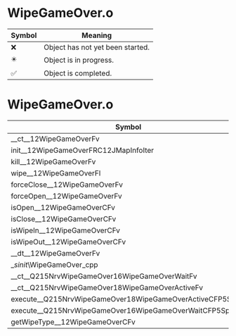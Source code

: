 # WipeGameOver.o
| Symbol | Meaning 
| ------------- | ------------- 
| :x: | Object has not yet been started. 
| :eight_pointed_black_star: | Object is in progress. 
| :white_check_mark: | Object is completed. 


# WipeGameOver.o
| Symbol | Decompiled? |
| ------------- | ------------- |
| __ct__12WipeGameOverFv | :x: |
| init__12WipeGameOverFRC12JMapInfoIter | :x: |
| kill__12WipeGameOverFv | :x: |
| wipe__12WipeGameOverFl | :x: |
| forceClose__12WipeGameOverFv | :x: |
| forceOpen__12WipeGameOverFv | :x: |
| isOpen__12WipeGameOverCFv | :x: |
| isClose__12WipeGameOverCFv | :x: |
| isWipeIn__12WipeGameOverCFv | :x: |
| isWipeOut__12WipeGameOverCFv | :x: |
| __dt__12WipeGameOverFv | :x: |
| __sinit_\WipeGameOver_cpp | :x: |
| __ct__Q215NrvWipeGameOver16WipeGameOverWaitFv | :x: |
| __ct__Q215NrvWipeGameOver18WipeGameOverActiveFv | :x: |
| execute__Q215NrvWipeGameOver18WipeGameOverActiveCFP5Spine | :x: |
| execute__Q215NrvWipeGameOver16WipeGameOverWaitCFP5Spine | :x: |
| getWipeType__12WipeGameOverCFv | :x: |
